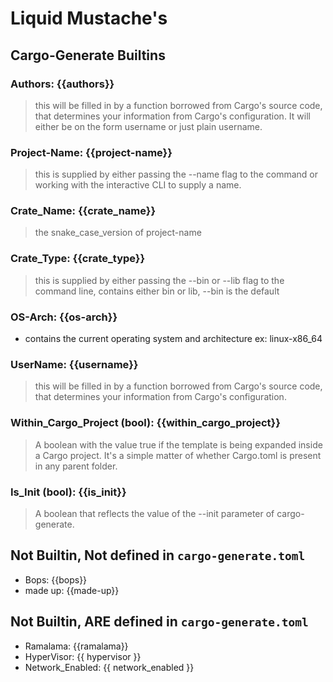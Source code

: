 # Liquid Mustache's

## Cargo-Generate Builtins

### Authors: {{authors}}

> this will be filled in by a function borrowed from Cargo's source code, that determines your information from Cargo's configuration. It will either be on the form username <email> or just plain username.

### Project-Name: {{project-name}}

> this is supplied by either passing the --name flag to the command or working with the interactive CLI to supply a name.

### Crate_Name: {{crate_name}}

> the snake_case_version of project-name

### Crate_Type: {{crate_type}}

> this is supplied by either passing the --bin or --lib flag to the command line, contains either bin or lib, --bin is the default

### OS-Arch: {{os-arch}}

- contains the current operating system and architecture ex: linux-x86_64

### UserName: {{username}}

> this will be filled in by a function borrowed from Cargo's source code, that determines your information from Cargo's configuration.

### Within_Cargo_Project (bool): {{within_cargo_project}}

> A boolean with the value true if the template is being expanded inside a Cargo project. It's a simple matter of whether Cargo.toml is present in any parent folder.

### Is_Init (bool): {{is_init}}

> A boolean that reflects the value of the --init parameter of cargo-generate.

## Not Builtin, Not defined in `cargo-generate.toml`

- Bops: {{bops}}
- made up: {{made-up}}

## Not Builtin, ARE defined in `cargo-generate.toml`

- Ramalama: {{ramalama}}
- HyperVisor: {{ hypervisor }}
- Network_Enabled: {{ network_enabled }}
